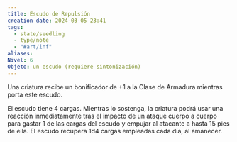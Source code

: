 ```yaml
---
title: Escudo de Repulsión
creation date: 2024-03-05 23:41
tags:
  - state/seedling
  - type/note
  - "#art/inf"
aliases: 
Nivel: 6
Objeto: un escudo (requiere sintonización)
---
```

Una criatura recibe un bonificador de +1 a la Clase de Armadura mientras porta este escudo.

El escudo tiene 4 cargas. Mientras lo sostenga, la criatura podrá usar una reacción inmediatamente tras el impacto de un ataque cuerpo a cuerpo para gastar 1 de las cargas del escudo y empujar al atacante a hasta 15 pies de ella. El escudo recupera 1d4 cargas empleadas cada día, al amanecer.